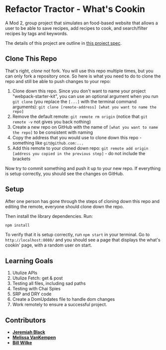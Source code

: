 # Refactor Tractor - What's Cookin

A Mod 2, group project that simulates an food-based website that allows a user to be able to save recipes, add recipes to cook, and search/filter recipes by tags and keywords. 

The details of this project are outline in [this project spec](https://frontend.turing.io/projects/module-2/refactor-tractor-wc.html).

## Clone This Repo

That's right, _clone_ not fork. You will use this repo multiple times, but you can only fork a repository once. So here is what you need to do to clone the repo and still be able to push changes to your repo:

1. Clone down this repo. Since you don't want to name your project "webpack-starter-kit", you can use an optional argument when you run `git clone` (you replace the `[...]` with the terminal command arguments): `git clone [remote-address] [what you want to name the repo]`
1. Remove the default remote: `git remote rm origin` (notice that `git remote -v` not gives you back nothing)
1. Create a new repo on GitHub with the name of `[what you want to name the repo]` to be consistent with naming
1. Copy the address that you would use to clone down this repo - something like `git@github.com:...`
1. Add this remote to your cloned down repo: `git remote add origin [address you copied in the previous step]` - do not include the brackets

Now try to commit something and push it up to your new repo. If everything is setup correctly, you should see the changes on GitHub.

## Setup

After one person has gone through the steps of cloning down this repo and editing the remote, everyone should clone down the repo. 

Then install the library dependencies. Run:

```bash
npm install
```

To verify that it is setup correctly, run `npm start` in your terminal. Go to `http://localhost:8080/` and you should see a page that displays the what's cookin' page, with a random user on start. 

## Learning Goals

1. Utulize APIs 
2. Utulize Fetch: get & post
3. Testing all files, including sad paths
4. Testing with Chai Spies
4. SRP and DRY code
5. Create a DomUpdates file to handle dom changes
5. Work remotely to ensure a successful project. 

## Contributors

* **[Jeremiah Black](https://github.com/jeremiahblackol)**
* **[Melissa VanKempen](https://github.com/Melizzo)**
* **[Bill Wilke](https://github.com/billwilke42)**
